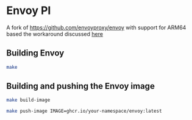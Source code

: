 # Envoy PI

A fork of https://github.com/envoyproxy/envoy with support for ARM64 based the workaround discussed [here](https://github.com/envoyproxy/envoy/issues/23339#issuecomment-1987368190)

## Building Envoy

```bash
make
```

## Building and pushing the Envoy image

```bash
make build-image
```

```bash
make push-image IMAGE=ghcr.io/your-namespace/envoy:latest
```
